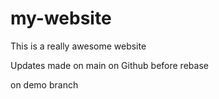 # my-website

This is a really awesome website

Updates made on main on Github before rebase

on demo branch 
